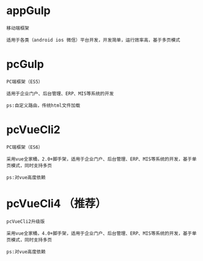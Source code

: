 # appGulp
	
	移动端框架

	适用于各类（android ios 微信）平台开发，开发简单，运行效率高，基于多页模式
	
# pcGulp
	
	PC端框架（ES5）

	适用于企业门户、后台管理、ERP、MIS等系统的开发

	ps:自定义路由，传统html文件加载

# pcVueCli2

	PC端框架（ES6）

	采用vue全家桶，2.0+脚手架，适用于企业门户、后台管理、ERP、MIS等系统的开发，基于单页模式，同时支持多页

	ps:对vue高度依赖

# pcVueCli4 （推荐）

	pcVueCli2升级版

	采用vue全家桶，4.0+脚手架，适用于企业门户、后台管理、ERP、MIS等系统的开发，基于单页模式，同时支持多页

	ps:对vue高度依赖
